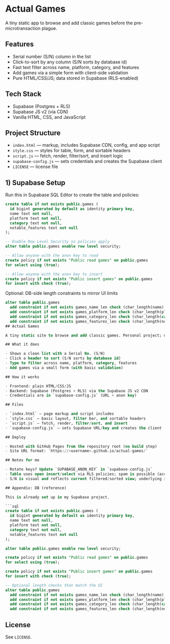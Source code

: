 # Actual Games

A tiny static app to browse and add classic games before the pre-microtransaction plague.

## Features

- Serial number (S/N) column in the list
- Click-to-sort by any column (S/N sorts by database id)
- Fast text filter across name, platform, category, and features
- Add games via a simple form with client-side validation
- Pure HTML/CSS/JS; data stored in Supabase (RLS-enabled)

## Tech Stack

- Supabase (Postgres + RLS)
- Supabase JS v2 (via CDN)
- Vanilla HTML, CSS, and JavaScript

## Project Structure

- `index.html` — markup, includes Supabase CDN, config, and app script
- `style.css` — styles for table, form, and sortable headers
- `script.js` — fetch, render, filter/sort, and insert logic
- `supabase-config.js` — sets credentials and creates the Supabase client
- `LICENSE` — license file

## 1) Supabase Setup

Run this in Supabase SQL Editor to create the table and policies:

```sql
create table if not exists public.games (
  id bigint generated by default as identity primary key,
  name text not null,
  platform text not null,
  category text not null,
  notable_features text not null
);

-- Enable Row Level Security so policies apply
alter table public.games enable row level security;

-- Allow anyone with the anon key to read
create policy if not exists "Public read games" on public.games
for select using (true);

-- Allow anyone with the anon key to insert
create policy if not exists "Public insert games" on public.games
for insert with check (true);
```

Optional: DB-side length constraints to mirror UI limits

```sql
alter table public.games
  add constraint if not exists games_name_len check (char_length(name) <= 100),
  add constraint if not exists games_platform_len check (char_length(platform) <= 50),
  add constraint if not exists games_category_len check (char_length(category) <= 50),
  add constraint if not exists games_features_len check (char_length(notable_features) <= 255);
## Actual Games

A tiny static site to browse and add classic games. Personal project; deployed on GitHub Pages. Repo: `actual-games`.

## What it does

- Shows a clean list with a Serial No. (S/N)
- Click a header to sort (S/N sorts by database id)
- Type to filter across name, platform, category, features
- Add games via a small form (with basic validation)

## How it works

- Frontend: plain HTML/CSS/JS
- Backend: Supabase (Postgres + RLS) via the Supabase JS v2 CDN
- Credentials are in `supabase-config.js` (URL + anon key)

## Files

- `index.html` — page markup and script includes
- `style.css` — basic layout, filter bar, and sortable headers
- `script.js` — fetch, render, filter/sort, and insert
- `supabase-config.js` — sets Supabase URL/key and creates the client

## Deploy

- Hosted with GitHub Pages from the repository root (no build step)
- Site URL format: `https://<username>.github.io/actual-games/`

## Notes for me

- Rotate keys? Update `SUPABASE_ANON_KEY` in `supabase-config.js`
- Table uses open insert/select via RLS policies; spam is possible (acceptable for this project)
- S/N is visual and reflects current filtered/sorted view; underlying id is stable

## Appendix: DB (reference)

This is already set up in my Supabase project.

```sql
create table if not exists public.games (
  id bigint generated by default as identity primary key,
  name text not null,
  platform text not null,
  category text not null,
  notable_features text not null
);

alter table public.games enable row level security;

create policy if not exists "Public read games" on public.games
for select using (true);

create policy if not exists "Public insert games" on public.games
for insert with check (true);

-- Optional length checks that match the UI
alter table public.games
  add constraint if not exists games_name_len check (char_length(name) <= 100),
  add constraint if not exists games_platform_len check (char_length(platform) <= 50),
  add constraint if not exists games_category_len check (char_length(category) <= 50),
  add constraint if not exists games_features_len check (char_length(notable_features) <= 255);
```

## License

See `LICENSE`.
